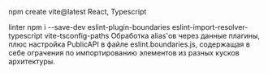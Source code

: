 npm create vite@latest
  React, Typescript

linter
npm i --save-dev eslint-plugin-boundaries eslint-import-resolver-typescript vite-tsconfig-paths
Обработка alias'ов через данные плагины, плюс настройка PublicAPI в файле eslint.boundaries.js, содержащая в себе ограчения по импортированию элементов из разных кусков архитектуры.
